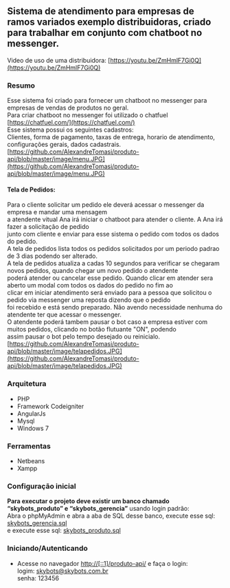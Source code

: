 ## Sistema de atendimento para empresas de ramos variados exemplo distribuidoras, criado para trabalhar em conjunto com chatboot no messenger.
Video de uso de uma distribuidora: [https://youtu.be/ZmHmlF7Gi0Q](https://youtu.be/ZmHmlF7Gi0Q)  
### Resumo
Esse sistema foi criado para fornecer um chatboot no messenger para empresas de vendas de produtos no geral.  
Para criar chatboot no messenger foi utilizado o chatfuel [https://chatfuel.com/](https://chatfuel.com/)  
Esse sistema possui os seguintes cadastros:  
Clientes, forma de pagamento, taxas de entrega, horario de atendimento, configurações gerais, dados cadastrais.  
[https://github.com/AlexandreTomasi/produto-api/blob/master/image/menu.JPG](https://github.com/AlexandreTomasi/produto-api/blob/master/image/menu.JPG)  
#### Tela de Pedidos:
Para o cliente solicitar um pedido ele deverá acessar o messenger da empresa e mandar uma mensagem  
a atendente vitual Ana irá iniciar o chatboot para atender o cliente. A Ana irá fazer a solicitação de pedido  
junto com cliente e enviar para esse sistema o pedido com todos os dados do pedido.  
A tela de pedidos lista todos os pedidos solicitados por um periodo padrao de 3 dias podendo ser alterado.  
A tela de pedidos atualiza a cadas 10 segundos para verificar se chegaram novos pedidos, quando chegar um novo pedido o atendente  
poderá atender ou cancelar esse pedido. Quando clicar em atender sera aberto um modal com todos os dados do pedido no fim ao  
clicar em iniciar atendimento será enviado para a pessoa que solicitou o pedido via messenger uma reposta dizendo que o pedido  
foi recebido e está sendo preparado. Não avendo necessidade nenhuma do atendente ter que acessar o messenger.  
O atendente poderá tambem pausar o bot caso a empresa estiver com muitos pedidos, clicando no botão flutuante "ON", podendo  
assim pausar o bot pelo tempo desejado ou reinicialo.  
[https://github.com/AlexandreTomasi/produto-api/blob/master/image/telapedidos.JPG](https://github.com/AlexandreTomasi/produto-api/blob/master/image/telapedidos.JPG)


### Arquitetura
- PHP 
- Framework Codeigniter
- AngularJs
- Mysql 
- Windows 7

### Ferramentas
- Netbeans
- Xampp

### Configuração inicial
**Para executar o projeto deve existir um banco chamado “skybots_produto” e “skybots_gerencia”** usando login padrão:  
Abra o phpMyAdmin e abra a aba de SQL desse banco, execute esse sql: [skybots_gerencia.sql](https://github.com/AlexandreTomasi/produto-api/blob/master/skybots_gerencia.sql)  
e execute esse sql: [skybots_produto.sql](https://github.com/AlexandreTomasi/produto-api/blob/master/skybots_produto.sql)  

### Iniciando/Autenticando
- Acesse no navegador [http://[::1]/produto-api/](http://[::1]/produto-api/) e faça o login:  
logim: skybots@skybots.com.br  
senha: 123456  





